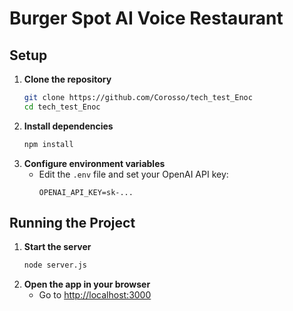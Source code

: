 # Burger Spot AI Voice Restaurant


## Setup
1. **Clone the repository**
   ```bash
   git clone https://github.com/Corosso/tech_test_Enoc
   cd tech_test_Enoc
   ```
2. **Install dependencies**
   ```bash
   npm install
   ```
3. **Configure environment variables**
   - Edit the `.env` file and set your OpenAI API key:
     ```env
     OPENAI_API_KEY=sk-...
     ```

## Running the Project
1. **Start the server**
   ```bash
   node server.js
   ```
2. **Open the app in your browser**
   - Go to [http://localhost:3000](http://localhost:3000)

